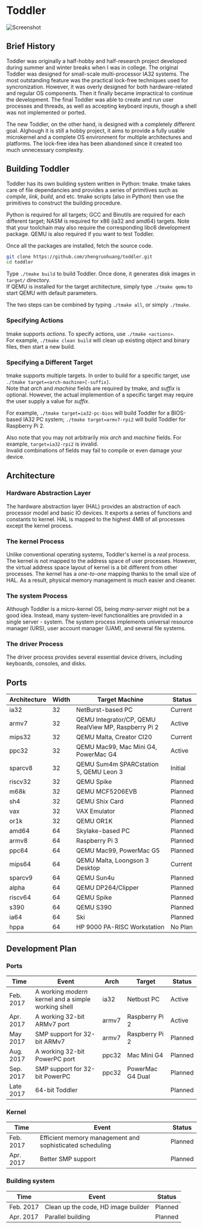 # Toddler

![Screenshot](https://cloud.githubusercontent.com/assets/17039006/21021636/5c26c944-bd47-11e6-809f-3e02bd932b64.png)

## Brief History

Toddler was originally a half-hobby and half-research project developed during summer and winter breaks when I was in college.
The original Toddler was designed for small-scale multi-processor IA32 systems.
The most outstanding feature was the practical lock-free techniques used for syncronization.
However, it was overly designed for both hardware-related and regular OS components.
Then it finally became impractical to continue the development.
The final Toddler was able to create and run user processes and threads, as well as accepting keyboard inputs,
though a shell was not implemented or ported.

The new Toddler, on the other hand, is designed with a completely different goal.
Alghough it is still a hobby project, it aims to provide a fully usable microkernel and a complete OS environment for multiple architectures and platforms.
The lock-free idea has been abandoned since it created too much unnecessary complexity.

## Building Toddler

Toddler has its own building system written in Python: tmake. tmake takes care of file dependancies and provides a series of primitives such as _compile_, _link_, _build_, and etc. tmake scripts (also in Python) then use the primitives to construct the building procedure.

Python is required for all targets; GCC and Binutils are required for each different target; NASM is required for x86 (ia32 and amd64) targets. Note that your toolchain may also require the corresponding libc6 development package. QEMU is also required if you want to test Toddler.

Once all the packages are installed, fetch the source code.
```bash
git clone https://github.com/zhengruohuang/toddler.git
cd toddler
```

Type ```./tmake build``` to build Toddler. Once done, it generates disk images in ```target/``` directory.  
If QEMU is installed for the target architecture, simply type ```./tmake qemu``` to start QEMU with default parameters.

The two steps can be combined by typing ```./tmake all```, or simply ```./tmake```.

### Specifying Actions

tmake supports *actions*. To specify actions, use ```./tmake <actions>```.  
For example, ```./tmake clean build``` will clean up existing object and binary files, then start a new build.

### Specifying a Different Target

tmake supports multiple targets. In order to build for a specific target, use ```./tmake target=<arch-machine>[-suffix]```.  
Note that *arch* and *machine* fields are required by tmake, and *suffix* is optional. However, the actual implemention of a specific target may require the user supply a value for *suffix*.

For example, ```./tmake target=ia32-pc-bios``` will build Toddler for a BIOS-based IA32 PC system; ```./tmake target=armv7-rpi2``` will build Toddler for Raspberry Pi 2.

Also note that you may not arbitrarily mix *arch* and *machine* fields. For example, ```target=ia32-rpi2``` is invalid.  
Invalid combinations of fields may fail to compile or even damage your device.

## Architecture

### Hardware Abstraction Layer

The hardware abstraction layer (HAL) provides an abstraction of each processor model and basic IO devices. It exports a series of functions and constants to kernel.
HAL is mapped to the highest 4MB of all processes except the kernel process.

### The kernel Process

Unlike conventional operating systems, Toddler's kernel is a *real* process. The kernel is not mapped to the address space of user processes.
However, the virtual address space layout of kernel is a bit different from other processes. The kernel has a *one-to-one* mapping thanks to the small size of HAL.
As a result, physical memory management is much easier and cleaner.

### The system Process

Although Toddler is a micro-kernel OS, being *many-server* might not be a good idea. Instead, many system-level functionalities are provided in a single server - system.
The system process implements universal resource manager (URS), user account manager (UAM), and several file systems.

### The driver Process

The driver process provides several essential device drivers, including keyboards, consoles, and disks.


## Ports 

|Architecture|Width|Target Machine|Status|
|---|---|---|---|
|ia32|32|NetBurst-based PC|Current|
|armv7|32|QEMU Integrator/CP, QEMU RealView MP, Raspberry Pi 2|Active|
|mips32|32|QEMU Malta, Creator CI20|Current|
|ppc32|32|QEMU Mac99, Mac Mini G4, PowerMac G4|Active|
|sparcv8|32|QEMU Sum4m SPARCstation 5, QEMU Leon 3|Initial|
|riscv32|32|QEMU Spike|Planned|
|m68k|32|QEMU MCF5206EVB|Planned|
|sh4|32|QEMU Shix Card|Planned|
|vax|32|VAX Emulator|Planned|
|or1k|32|QEMU OR1K|Planned|
|amd64|64|Skylake-based PC|Planned|
|armv8|64|Raspberry Pi 3|Planned|
|ppc64|64|QEMU Mac99, PowerMac G5|Planned|
|mips64|64|QEMU Malta, Loongson 3 Desktop|Current|
|sparcv9|64|QEMU Sun4u|Planned|
|alpha|64|QEMU DP264/Clipper|Planned|
|riscv64|64|QEMU Spike|Planned|
|s390|64|QEMU S390|Planned|
|ia64|64|Ski|Planned|
|hppa|64|HP 9000 PA-RISC Workstation|No Plan|


## Development Plan

### Ports

|Time|Event|Arch|Target|Status|
|---|---|---|---|---|
|Feb. 2017|A working *modern* kernel and a simple working shell|ia32|Netbust PC|Active|
|Apr. 2017|A working 32-bit ARMv7 port|armv7|Raspberry Pi 2|Active|
|May 2017|SMP support for 32-bit ARMv7|armv7|Raspberry Pi 2|Planned|
|Aug. 2017|A working 32-bit PowerPC port|ppc32|Mac Mini G4|Planned|
|Sep. 2017|SMP support for 32-bit PowerPC|ppc32|PowerMac G4 Dual|Planned|
|Late 2017|64-bit Toddler|||Planned|

### Kernel

|Time|Event|Status|
|----|-----|------|
|Feb. 2017|Efficient memory management and sophisticated scheduling|Planned|
|Apr. 2017|Better SMP support|Planned|

### Building system

|Time|Event|Status|
|----|-----|------|
|Feb. 2017|Clean up the code, HD image builder|Planned|
|Apr. 2017|Parallel building|Planned|
